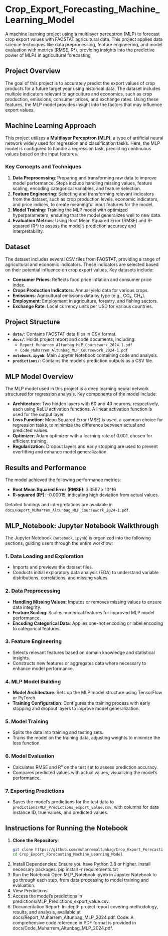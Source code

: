 # Crop_Export_Forecasting_Machine_Learning_Model
A machine learning project using a multilayer perceptron (MLP) to forecast crop export values with FAOSTAT agricultural data. This project applies data science techniques like data preprocessing, feature engineering, and model evaluation with metrics (RMSE, R²), providing insights into the predictive power of MLPs in agricultural forecasting

## Project Overview
The goal of this project is to accurately predict the export values of crop products for a future target year using historical data. The dataset includes multiple indicators relevant to agriculture and economics, such as crop production, emissions, consumer prices, and exchange rates. Using these features, the MLP model provides insight into the factors that may influence export values.

## Machine Learning Approach
This project utilizes a **Multilayer Perceptron (MLP)**, a type of artificial neural network widely used for regression and classification tasks. Here, the MLP model is configured to handle a regression task, predicting continuous values based on the input features. 

### Key Concepts and Techniques
1. **Data Preprocessing**: Preparing and transforming raw data to improve model performance. Steps include handling missing values, feature scaling, encoding categorical variables, and feature selection.
2. **Feature Engineering**: Selecting and transforming relevant indicators from the dataset, such as crop production levels, economic indicators, and price indices, to create meaningful input features for the model.
3. **Model Training**: Training the MLP model with optimized hyperparameters, ensuring that the model generalizes well to new data.
4. **Evaluation Metrics**: Using Root Mean Squared Error (RMSE) and R-squared (R²) to assess the model’s prediction accuracy and interpretability.

## Dataset
The dataset includes several CSV files from FAOSTAT, providing a range of agricultural and economic indicators. These indicators are selected based on their potential influence on crop export values. Key datasets include:
- **Consumer Prices**: Reflects food price inflation and consumer price index.
- **Crops Production Indicators**: Annual yield data for various crops.
- **Emissions**: Agricultural emissions data by type (e.g., CO₂, CH₄).
- **Employment**: Employment in agriculture, forestry, and fishing sectors.
- **Exchange Rate**: Local currency units per USD for various countries.

## Project Structure
- **`data/`**: Contains FAOSTAT data files in CSV format.
- **`docs/`**: Holds project report and code documents, including:
  - `Report_Muharrem_Altunbag_MLP_Coursework_2024-1.pdf`
  - `Code_Muharrem_Altunbag_MLP_Coursework_2024-1.pdf`
- **`notebook.ipynb`**: Main Jupyter Notebook containing code and analysis.
- **`predictions/`**: Contains the model’s prediction outputs as a CSV file.

## MLP Model Overview
The MLP model used in this project is a deep learning neural network structured for regression analysis. Key components of the model include:
- **Architecture**: Two hidden layers with 60 and 40 neurons, respectively, each using ReLU activation functions. A linear activation function is used for the output layer.
- **Loss Function**: Mean Squared Error (MSE) is used, a common choice for regression tasks, to minimize the difference between actual and predicted values.
- **Optimizer**: Adam optimizer with a learning rate of 0.001, chosen for efficient training.
- **Regularization**: Dropout layers and early stopping are used to prevent overfitting and enhance model generalization.

## Results and Performance
The model achieved the following performance metrics:
- **Root Mean Squared Error (RMSE)**: 3.3567 x 10^16
- **R-squared (R²)**: -0.00015, indicating high deviation from actual values.  

Detailed findings and interpretations are available in `docs/Report_Muharrem_Altunbag_MLP_Coursework_2024-1.pdf`.

## MLP_Notebook: Jupyter Notebook Walkthrough
The Jupyter Notebook (`notebook.ipynb`) is organized into the following sections, guiding users through the entire workflow:

### 1. **Data Loading and Exploration**
   - Imports and previews the dataset files.
   - Conducts initial exploratory data analysis (EDA) to understand variable distributions, correlations, and missing values.
   
### 2. **Data Preprocessing**
   - **Handling Missing Values**: Imputes or removes missing values to ensure data integrity.
   - **Feature Scaling**: Scales numerical features for improved MLP model performance.
   - **Encoding Categorical Data**: Applies one-hot encoding or label encoding to categorical features.

### 3. **Feature Engineering**
   - Selects relevant features based on domain knowledge and statistical insights.
   - Constructs new features or aggregates data where necessary to enhance model performance.

### 4. **MLP Model Building**
   - **Model Architecture**: Sets up the MLP model structure using TensorFlow or PyTorch.
   - **Training Configuration**: Configures the training process with early stopping and dropout layers to improve model generalization.

### 5. **Model Training**
   - Splits the data into training and testing sets.
   - Trains the model on the training data, adjusting weights to minimize the loss function.

### 6. **Model Evaluation**
   - Calculates RMSE and R² on the test set to assess prediction accuracy.
   - Compares predicted values with actual values, visualizing the model’s performance.

### 7. **Exporting Predictions**
   - Saves the model’s predictions for the test data to `predictions/MLP_Predictions_export_value.csv`, with columns for data instance ID, true values, and predicted values.

## Instructions for Running the Notebook
1. **Clone the Repository**:
   ```bash
   git clone https://github.com/muharremaltunbag/Crop_Export_Forecasting_Machine_Learning_Model.git
   cd Crop_Export_Forecasting_Machine_Learning_Model
2. Install Dependencies: Ensure you have Python 3.8 or higher. Install necessary packages:
  pip install -r requirements.txt
3. Run the Notebook
   Open MLP_Notebook.ipynb in Jupyter Notebook to go through each step, from data processing to model training and evaluation.
4. View Predictions:
5. Access the model’s predictions in predictions/MLP_Predictions_export_value.csv.
6. Documentation
Report: In-depth project report covering methodology, results, and analysis, available at docs/Report_Muharrem_Altunbag_MLP_2024.pdf.
Code: A comprehensive code reference in PDF format is provided in docs/Code_Muharrem_Altunbag_MLP_2024.pdf.
   

